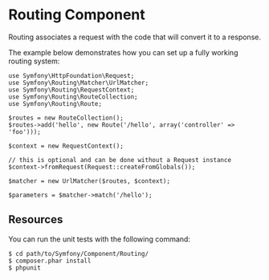 Routing Component
=================

Routing associates a request with the code that will convert it to a response.

The example below demonstrates how you can set up a fully working routing
system:

    use Symfony\HttpFoundation\Request;
    use Symfony\Routing\Matcher\UrlMatcher;
    use Symfony\Routing\RequestContext;
    use Symfony\Routing\RouteCollection;
    use Symfony\Routing\Route;

    $routes = new RouteCollection();
    $routes->add('hello', new Route('/hello', array('controller' => 'foo')));

    $context = new RequestContext();

    // this is optional and can be done without a Request instance
    $context->fromRequest(Request::createFromGlobals());

    $matcher = new UrlMatcher($routes, $context);

    $parameters = $matcher->match('/hello');

Resources
---------

You can run the unit tests with the following command:

    $ cd path/to/Symfony/Component/Routing/
    $ composer.phar install
    $ phpunit
